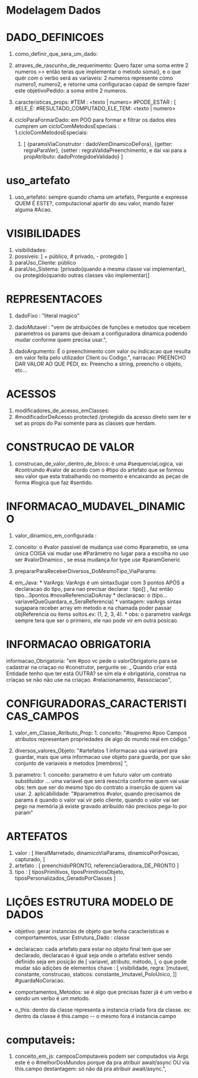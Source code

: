 # Modelagem Dados

# DADO_DEFINICOES
1. como_definir_que_sera_um_dado:
  1. atraves_de_rascunho_de_requerimento: Quero fazer uma soma entre 2 numeros >> então teras que implementar o metodo soma(), e o que quér com o verbo será as variaveis: 2 numeros represente como numero1, numero2, e retorne uma configuracao capaz de sempre fazer este objetivoPedido: a soma entre 2 numeros.

  2. caracteristicas_props:
    #TEM : <texto | numero>
    #PODE_ESTAR : <logico > [
    #ELE_É:  <enum>
    #RESULTADO_COMPUTADO_ELE_TEM: <texto | numero>

2. cicloParaFormarDado: em POO para formar e filtrar os dados eles cumprem um cicloComMetodosEspeciais :
  1.cicloComMetodosEspeciais:
    1. [
      {paramsViaConstrutor : dadoVemDinamicoDeFora},
      {getter: regraParaVer},
      {setter : regraValidaPreenchimento, e daí vai para a propAtributo: dadoProtegidoeValidado}
    ]


# uso_artefato
  1. uso_artefato: sempre quando chama um artefato, Pergunte e expresse QUEM É ESTE?, computacional apartir do seu valor, mando fazer alguma #Acao.


# VISIBILIDADES
1. visibilidades:
  1. possiveis: [ + público, # privado, - protegido ]
  2. paraUso_Cliente: público
  3. paraUso_Sistema: [privado(quando a mesma classe vai implementar), ou protegido(quando outras classes vão implementar)]


# REPRESENTACOES
1. dadoFixo : "literal magico"

1. dadoMutavel : "vem de atribuições de funções e metodos que recebem parametros os params que deixam a configuradora dinamica podendo mudar conforme quem precisa usar.",

1. dadoArgumento: É o preenchimento com valor ou indicacao que resulta em valor feita pelo utilizador Client ou Codigo.", narracao: PREENCHO DAR VALOR AO QUE PEDI, ex: Preencho a string, preencho o objeto, etc...


# ACESSOS
1. modificadores_de_acesso_emClasses:
  1. #modificadorDeAcesso protected /protegido da acesso direto sem ter e set as props do Pai somente para as classes que herdam.

# CONSTRUCAO DE VALOR
1. construcao_de_valor_dentro_de_bloco: é uma #sequenciaLogica, vai #contruindo #valor de acordo com o #tipo do artefato que se formou seu valor que esta trabalhando no momento e encaixando as peças de forma #logica que faz #sentido.


# INFORMACAO_MUDAVEL_DINAMICO
1. valor_dinamico_em_configurada :
  1. conceito:  o #valor passivel de mudança use como #parametro, se uma única COISA vai mudar use #Parâmetro no lugar para a escolha no uso  ser #valorDinamico ,  se essa mudança for type use #paramGeneric

1. prepararParaReceberDiversos_DoMesmoTipo_ViaParams:
  1. em_Java:
    * VarArgs: VarArgs é um sintaxSugar com 3 pontos APÓS a declaracao do tipo, para nao precisar declarar : tipo[] , faz então tipo...3pontos #novaReferenciaDoArray
    * declaracao: o (tipo... variavelQueGuardara_e_SeraReferencia)
    * vantagem: varArgs sintax sugapara receber array em metodo e na chamada poder passar objReferencia ou items soltos.ex: (1, 2, 3, 4).
    * obs: o parametro varArgs sempre tera que ser o primeiro, ele nao pode vir em outra posicao.


# INFORMACAO OBRIGATORIA
informacao_Obrigatoria: "em #poo vc pede o valorObrigatorio para se cadastrar na criaçao no #construtor, pergunte se: _ Quando criar está Entidade tenho que ter está OUTRA? se sim ela é obrigatória, construa na criaçao se não não use na criaçao. #relacionamento, #associacao",

# CONFIGURADORAS_CARACTERISTICAS_CAMPOS
  1. valor_em_Classe_Atributo_Prop:
    1. conceito: "#supremo #poo Campos atributos representam propriedades de algo do mundo real em código."
  1. diversos_valores_Objeto: "#artefatos 1 informacao usa variavel pra guardar, mais que uma informacao use objeto para guarda, por que são conjunto de variaveis e metodos [membros] ",

  2. parametro:
    1. conceito: parametro é um futuro valor um contrato substituidor ... uma variavel que será reescrita conforme quem vai usar obs: tem que ser do mesmo tipo do contrato a inserção de quem vai usar.
    2. aplicabilidade: "#parametros #valor, quando precisamos de params é quando o valor vai vir pelo cliente, quando o valor vai ser pego na memória já existe gravado atribuído não precisos pega-lo por param"

# ARTEFATOS
1. valor : [ literalMarretado, dinamicoViaParams, dinamicoPorPosicao, capturado,  ]
2. artefato : [ preenchidoPRONTO, referenciaGeradora_DE_PRONTO ]
3. tipo : [ tiposPrimitivos, tiposPrimitivosObjeto, tiposPersonalizados_GeradoPorClasses ]

# LIÇÕES ESTRUTURA MODELO DE DADOS

- objetivo: gerar instancias de objeto que tenha características e comportamentos, usar Estrutura_Dado : classe

- declaracao: cada artefato para estar no objeto final tem que ser declarado, declaracao é igual seja onde o artefato estiver sendo definido seja em posição de [ variavel, atributo, método, ], o que pode mudar são adições de elementos chave : [ visibilidade, regra: [mutavel, constante, construcao, staticos: constante_Imutavel_PoloUnico,  ]] #guardaNoCoracao.

- comportamentos_Metodos: se  é algo que precisas fazer já é um verbo e sendo um verbo é um metodo.

- o_this: dentro da classe representa a instancia criada fora da classe. ex: dentro da classe é this.campo -- o mesmo fora é instancia.campo


# computaveis:
1. conceito_em_js: camposComputaveis podem ser computados via Args este é o #melhorDosMundos porque da pra atribuir await/async OU via this.campo  destantagem: só não dá pra atribuir await/async.",


